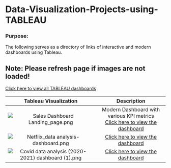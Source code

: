 # Data-Visualization-Projects-using-TABLEAU


### Purpose:

The following serves as a directory of links of interactive and modern dashboards using Tableau.
##  Note: Please refresh page if images are not loaded!

[Click here to view all TABLEAU dashboards](https://public.tableau.com/app/profile/fathimathul.harshima.p.t)

| Tableau Visualization             |  Description |
:-------------------------:|:-------------------------:
![Sales Dashboard Landing_page.png](https://drive.google.com/uc?export=view&id=1ExVXeqGOyekiydbZhgdX_gIAIgM7g3AK) |  Modern Dashboard with various KPI metrics<br>[Click here to view the dashboard](https://public.tableau.com/app/profile/fathimathul.harshima.p.t/viz/ModernSalesDashboardwithvariousKPImetrics_16642262216040/SalesDashboardLanding_page)
![Netflix_data analysis-dashboard.png](https://drive.google.com/uc?export=view&id=1L61bLSUwAWh9iLv41t4ZzwSnAxzqeq1s) |  [Click here to view the dashboard](https://public.tableau.com/app/profile/fathimathul.harshima.p.t/viz/NeflixDataAnalysis/Dashboard1)
![Covid data analysis (2020-2021) dashboard (1).png](https://drive.google.com/uc?export=view&id=1c13oLeYmy3LTUpLZUmGXiEDh36IiLuRX) |  [Click here to view the dashboard](https://public.tableau.com/app/profile/fathimathul.harshima.p.t/viz/Coviddataanalysis2020-2021/Dashboard1)
